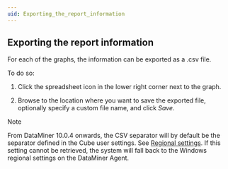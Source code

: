 ```yaml
---
uid: Exporting_the_report_information
---
```


## Exporting the report information

For each of the graphs, the information can be exported as a .csv file.

To do so:

1. Click the spreadsheet icon in the lower right corner next to the graph.

2. Browse to the location where you want to save the exported file, optionally specify a custom file name, and click *Save*.

> [!NOTE]
> From DataMiner 10.0.4 onwards, the CSV separator will by default be the separator defined in the Cube user settings. See [Regional settings](../../part_1/GettingStarted/User_settings.md#regional-settings). If this setting cannot be retrieved, the system will fall back to the Windows regional settings on the DataMiner Agent.
>
